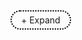 
<style>
/* ╭━━━☆━━━╮  FLOAT FRAMES (Figure / Seealso) */
.float-frame {
    border: 1px solid #ccc;
    background-color: #f9f9f9;
    position: relative;
    padding: 10px 14px;
    margin: 15px;
    font-family: sans-serif;
    font-size: 14px;
    line-height: 1.5;
}

/* Floated figure (image/code block) */
.float-frame.figure-style {
    float: right;
    width: 35%;
    text-align: center;
}

/* Floated seealso (text-only callout) */
.float-frame.seealso-style {
    float: right;
    width: 45%;
    max-width: 400px;
    min-width: 200px;
    text-align: left;
    white-space: normal;
    box-shadow: 0 2px 4px rgba(0,0,0,0.1);
}

/* Responsive override */
@media (max-width: 768px) {
    .float-frame {
        float: none !important;
        display: block;
        width: 95vw !important;
        max-width: 95vw !important;
        margin: 10px auto;
    }
}

/* ╭━━━☆━━━╮  BLOCKQUOTES */
blockquote {
    border-left: 2px solid #999;
    padding-left: 1em;
    margin-left: 0;
    margin-right: 0;
    color: #444;
    font-style: italic;
    background: none;
}

blockquote a {
    text-decoration: none;
    font-style: normal;
    color: #333;
    border-bottom: 1px dotted #aaa;
}

blockquote a:hover {
    color: #000;
    border-bottom: 1px solid #555;
}

/* ╭━━━☆━━━╮  COLLAPSIBLE <details> BLOCKS */
.custom-details summary {
    list-style: none;
    cursor: pointer;
    font-weight: normal;
    display: inline-block;
    padding: 5px 15px;
    border: 2px dotted black;
    border-radius: 20px;
    text-align: center;
    transition: color 0.3s ease-in-out;
}

.custom-details summary:hover {
    color: lightgray;
}

.custom-details summary::-webkit-details-marker {
    display: none;
}

/* ╭━━━☆━━━╮  NESTED QUOTES INSIDE DETAILS */
.quote-content {
    border-left: 4px solid #ccc;
    padding-left: 10px;
    color: #555;
    font-style: italic;
    margin-top: 15px;
}

.quote-content details {
    margin-top: 10px;
}

.quote-content summary {
    font-weight: bold;
    cursor: pointer;
}

/* so-so- def Container that floats right with image and caption */
.float-right {
    float: right;
    width: 35%;
    height: auto;
    margin-left: 15px;
    border: 1px solid #ccc;
    padding: 5px;
    text-align: center;
    font-size: 12px;
    background-color: #f9f9f9;
    position: relative;
}

/* Image itself */
.float-right img {
    width: 100%;
    height: auto;
    display: block;
}

/* Magnify icon overlay */
.image-bubble.layered-icon {
    position: absolute;
    bottom: 8px;
    right: 8px;
    width: 12px;
    height: 10px;
    background: none;
    padding: 0;
    cursor: pointer;
    z-index: 5;
}

/* Larger screen rectangle */
.large-icon {
    position: absolute;
    width: 100%;
    height: 100%;
    background-color: #ddd;
    border: 1px solid #888;
    border-radius: 2px;
}

/* Smaller screen at 7 o'clock */
.small-icon {
    position: absolute;
    width: 50%;
    height: 50%;
    background-color: #aaa;
    border: 1px solid #666;
    border-radius: 2px;
    bottom: -1px;
    left: -1px;
}

.image-bubble.layered-icon:hover .large-icon {
    background-color: #007BFF;
    border-color: #0056b3;
}

.image-bubble.layered-icon:hover .small-icon {
    background-color: white;
    border-color: #007BFF;
}

/* Scoped variant for seealso boxes */
.float-frame.seealso-style {
    float: right; 
    display: inline-block;
    width: 190px;
    max-width: 190px;
    min-width: 100px;
    height: auto;
    border: 1px solid #ccc;
    padding: 6px 10px;
    font-size: 13px;
    background-color: #f9f9f9;
    position: relative;
    text-align: center;
    margin: 15px;
    white-space: nowrap;
}

/* Responsive fallback */
@media (max-width: 768px) {
    .float-frame.seealso-style {
        float: none !important;
        display: block;
        width: 95vw !important;
        max-width: 95vw !important;
        margin: 10px auto;
        white-space: normal;
    }
}
</style>

<details class="custom-details">
  <summary>+ Expand</summary>

  <iframe src="pdfs/ecosystem-nature.pdf" width="100%" height="1000px" style="border:none"></iframe>

  <blockquote class="quote-content">
    <details>
      <summary>Analysis</summary>
      <p>In designing the scenery and costumes...</p>
    </details>
    <p>-- <a href="https://www.gutenberg.org/cache/epub/887/pg887-images.html#page221">The Truth of Masks 🎭</a></p>
  </blockquote>
</details>

<script>
  document.addEventListener("DOMContentLoaded", function() {
    const details = document.querySelector(".custom-details");
    const summary = details.querySelector("summary");

    details.addEventListener("toggle", function() {
      summary.textContent = details.open ? "- Collapse" : "+ Expand";
    });
  });
</script>
<p></p>
<p></p> 



